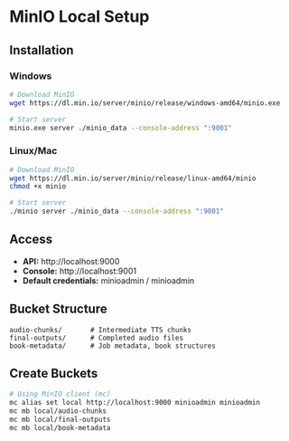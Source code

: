 # MinIO Local Setup

## Installation

### Windows
```bash
# Download MinIO
wget https://dl.min.io/server/minio/release/windows-amd64/minio.exe

# Start server
minio.exe server ./minio_data --console-address ":9001"
```

### Linux/Mac
```bash
# Download MinIO
wget https://dl.min.io/server/minio/release/linux-amd64/minio
chmod +x minio

# Start server
./minio server ./minio_data --console-address ":9001"
```

## Access

- **API:** http://localhost:9000
- **Console:** http://localhost:9001
- **Default credentials:** minioadmin / minioadmin

## Bucket Structure

```
audio-chunks/       # Intermediate TTS chunks
final-outputs/      # Completed audio files
book-metadata/      # Job metadata, book structures
```

## Create Buckets

```bash
# Using MinIO client (mc)
mc alias set local http://localhost:9000 minioadmin minioadmin
mc mb local/audio-chunks
mc mb local/final-outputs
mc mb local/book-metadata
```
